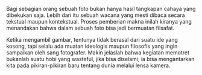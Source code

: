Bagi sebagian orang sebuah foto bukan hanya hasil tangkapan cahaya yang dibekukan saja. Lebih dari itu sebuah wacana yang mesti dibaca secara tekstual maupun kontekstual. Proses pemberian makna inilah kiranya yang menandakan bahwa dalam sebuah foto bisa jadi bermuatan filsafat. 

Ketika mengambil gambar, tentunya tidak berasal dari suatu ide yang kosong, tapi selalu ada muatan ideologis maupun filosofis yang ingin sampaikan oleh sang fotografer. Makin jelaslah bahwa kegiatan memotret bukanlah suatu hobi yang wasteful, jika bisa diselami, ia bisa mengantarkan kita pada pikiran-pikiran baru tentang dunia melalui lensa kamera.